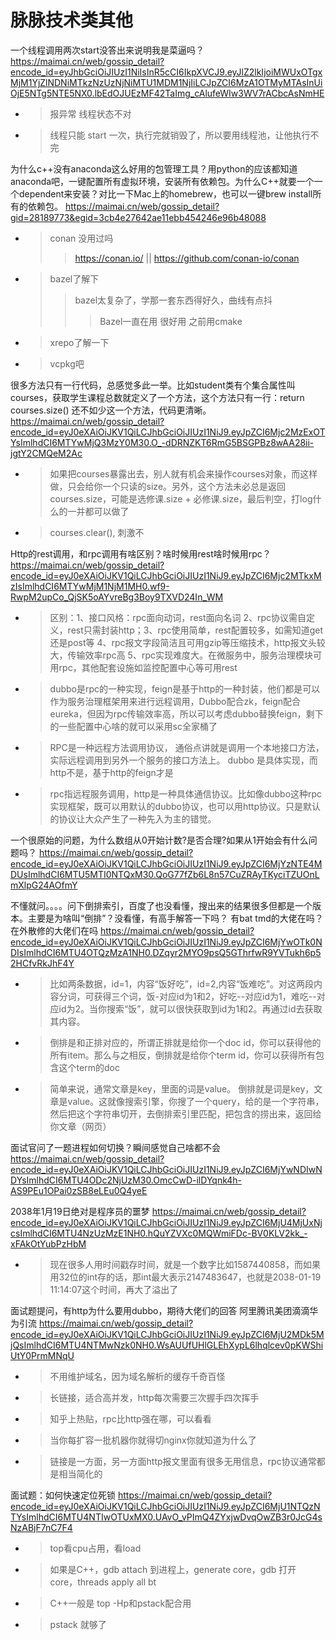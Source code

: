 
# 脉脉技术类其他

一个线程调用两次start没答出来说明我是菜逼吗？ https://maimai.cn/web/gossip_detail?encode_id=eyJhbGciOiJIUzI1NiIsInR5cCI6IkpXVCJ9.eyJlZ2lkIjoiMWUxOTgxMjM1YjZlNDNiMTkzNzUzNjNiMTU1MDM1NjIiLCJpZCI6MzA1OTMyMTAsInUiOjE5NTg5NTE5NX0.lbEdOJUEzMF42TaImg_cAlufeWIw3WV7rACbcAsNmHE
- > 报异常 线程状态不对
- > 线程只能 start 一次，执行完就销毁了，所以要用线程池，让他执行不完

为什么c++没有anaconda这么好用的包管理工具？用python的应该都知道anaconda吧，一键配置所有虚拟环境，安装所有依赖包。为什么C++就要一个一个dependent来安装？对比一下Mac上的homebrew，也可以一键brew install所有的依赖包。 https://maimai.cn/web/gossip_detail?gid=28189773&egid=3cb4e27642ae11ebb454246e96b48088
- > conan 没用过吗
  >> https://conan.io/ || https://github.com/conan-io/conan
- > bazel了解下
  >> bazel太复杂了，学那一套东西得好久，曲线有点抖
  >>> Bazel一直在用 很好用 之前用cmake
- > xrepo了解一下
- > vcpkg吧

很多方法只有一行代码，总感觉多此一举。比如student类有个集合属性叫courses，获取学生课程总数就定义了一个方法，这个方法只有一行：return courses.size() 还不如少这一个方法，代码更清晰。 https://maimai.cn/web/gossip_detail?encode_id=eyJ0eXAiOiJKV1QiLCJhbGciOiJIUzI1NiJ9.eyJpZCI6Mjc2MzExOTYsImlhdCI6MTYwMjQ3MzY0M30.O_-dDRNZKT6RmG5BSGPBz8wAA28ii-jgtY2CMQeM2Ac
- > 如果把courses暴露出去，别人就有机会来操作courses对象，而这样做，只会给你一个只读的size。另外，这个方法未必总是返回courses.size，可能是选修课.size + 必修课.size，最后判空，打log什么的一并都可以做了
- > courses.clear(), 刺激不

Http的rest调用，和rpc调用有啥区别？啥时候用rest啥时候用rpc？ https://maimai.cn/web/gossip_detail?encode_id=eyJ0eXAiOiJKV1QiLCJhbGciOiJIUzI1NiJ9.eyJpZCI6Mjc2MTkxMzIsImlhdCI6MTYwMjM1NjM1MH0.wf9-RwpM2upCo_QjSK5oAYvreBg3Boy9TXVD24In_WM
- > 区别：1、接口风格：rpc面向动词，rest面向名词 2、rpc协议需自定义，rest只需封装http；3、rpc使用简单，rest配置较多，如需知道get还是post等 4、rpc报文字段简洁且可用gzip等压缩技术，http报文头较大，传输效率rpc高 5、rpc实现难度大。在微服务中，服务治理模块可用rpc，其他配套设施如监控配置中心等可用rest
- > dubbo是rpc的一种实现，feign是基于http的一种封装，他们都是可以作为服务治理框架用来进行远程调用，Dubbo配合zk，feign配合eureka，但因为rpc传输效率高，所以可以考虑dubbo替换feign，剩下的一些配置中心啥的就可以采用sc全家桶了
- > RPC是一种远程方法调用协议， 通俗点讲就是调用一个本地接口方法，实际远程调用到另外一个服务的接口方法上。 dubbo 是具体实现，而http不是，基于http的feign才是
- > rpc指远程服务调用，http是一种具体通信协议。比如像dubbo这种rpc实现框架，既可以用默认的dubbo协议，也可以用http协议。只是默认的协议让大众产生了一种先入为主的错觉。

一个很原始的问题，为什么数组从0开始计数?是否合理?如果从1开始会有什么问题吗？ https://maimai.cn/web/gossip_detail?encode_id=eyJ0eXAiOiJKV1QiLCJhbGciOiJIUzI1NiJ9.eyJpZCI6MjYzNTE4MDUsImlhdCI6MTU5MTI0NTQxM30.QoG77fZb6L8n57CuZRAyTKyciTZUOnLmXlpG24AOfmY

不懂就问。。。。问下倒排索引，百度了也没看懂，搜出来的结果很多但都是一个版本。主要是为啥叫“倒排”？没看懂，有高手解答一下吗？ 有bat tmd的大佬在吗？在外散修的大佬们在吗 https://maimai.cn/web/gossip_detail?encode_id=eyJ0eXAiOiJKV1QiLCJhbGciOiJIUzI1NiJ9.eyJpZCI6MjYwOTk0NDIsImlhdCI6MTU4OTQzMzA1NH0.DZqyr2MYO9psQ5GThrfwR9YVTukh6p52HCfvRkJhF4Y
- > 比如两条数据，id=1，内容“饭好吃”，id=2,内容“饭难吃”。对这两段内容分词，可获得三个词，饭-对应id为1和2，好吃--对应id为1，难吃--对应id为2。当你搜索“饭”，就可以很快获取到id为1和2。再通过id去获取其内容。
- > 倒排是和正排对应的，所谓正排就是给你一个doc id，你可以获得他的所有item。那么与之相反，倒排就是给你个term id，你可以获得所有包含这个term的doc
- > 简单来说，通常文章是key，里面的词是value。 倒排就是词是key，文章是value。这就像搜索引擎，你搜了一个query，给的是一个字符串，然后把这个字符串切开，去倒排索引里匹配，把包含的捞出来，返回给你文章（网页）

面试官问了一题进程如何切换？瞬间感觉自己啥都不会 https://maimai.cn/web/gossip_detail?encode_id=eyJ0eXAiOiJKV1QiLCJhbGciOiJIUzI1NiJ9.eyJpZCI6MjYwNDIwNDYsImlhdCI6MTU4ODc2NjUzM30.OmcCwD-ilDYqnk4h-AS9PEu1OPai0zSB8eLEu0Q4yeE

2038年1月19日绝对是程序员的噩梦 https://maimai.cn/web/gossip_detail?encode_id=eyJ0eXAiOiJKV1QiLCJhbGciOiJIUzI1NiJ9.eyJpZCI6MjU4MjUxNjcsImlhdCI6MTU4NzUzMzE1NH0.hQuYZVXc0MQWmiFDc-BV0KLV2kk_-xFAkOtYubPzHbM
- > 现在很多人用时间戳存时间，就是一个数字比如1587440858，而如果用32位的int存的话，那int最大表示2147483647，也就是2038-01-19 11:14:07这个时间，再大了溢出了

面试题提问，有http为什么要用dubbo，期待大佬们的回答 阿里腾讯美团滴滴华为引流 https://maimai.cn/web/gossip_detail?encode_id=eyJ0eXAiOiJKV1QiLCJhbGciOiJIUzI1NiJ9.eyJpZCI6MjU2MDk5MjQsImlhdCI6MTU4NTMwNzk0NH0.WsAUUfUHlGLEhXypL6lhqlcev0pKWShiUtY0PrmMNqU
- > 不用维护域名，因为域名解析的缓存千奇百怪
- > 长链接，适合高并发，http每次需要三次握手四次挥手
- > 知乎上热贴，rpc比http强在哪，可以看看
- > 当你每扩容一批机器你就得切nginx你就知道为什么了
- > 链接是一方面，另一方面http报文里面有很多无用信息，rpc协议通常都是相当简化的

面试题：如何快速定位死锁 https://maimai.cn/web/gossip_detail?encode_id=eyJ0eXAiOiJKV1QiLCJhbGciOiJIUzI1NiJ9.eyJpZCI6MjU1NTQzNTYsImlhdCI6MTU4NTIwOTUxMX0.UAvO_vPImQ4ZYxjwDvqOwZB3r0JcG4sNzABjF7nC7F4
- > top看cpu占用，看load
- > 如果是C++，gdb attach 到进程上，generate core，gdb 打开 core，threads apply all bt
- > C++一般是 top -Hp和pstack配合用
- > pstack 就够了
